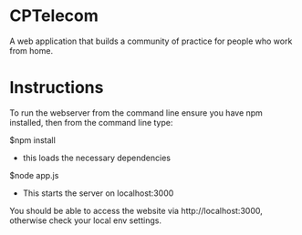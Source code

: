 # CPTelecom
A web application that builds a community of practice for people who work from home.

# Instructions
To run the webserver from the command line ensure you have npm installed, then from the command line type:
 
$npm install
   - this loads the necessary dependencies
   
$node app.js
   - This starts the server on localhost:3000
   
You should be able to access the website via http://localhost:3000, otherwise check your local env settings.

